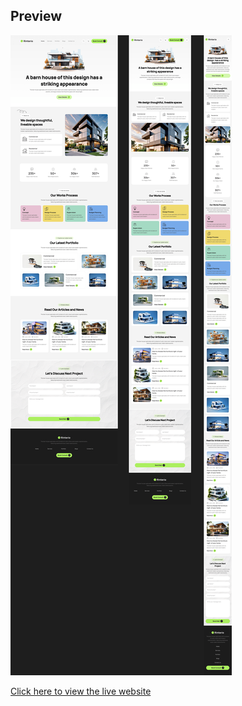 
## Preview

![Preview Image](preview.png)

[Click here to view the live website](https://shahrukkabir.github.io/Architect/)

